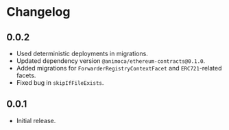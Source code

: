 # Changelog

## 0.0.2

- Used deterministic deployments in migrations.
- Updated dependency version `@animoca/ethereum-contracts@0.1.0`.
- Added migrations for `ForwarderRegistryContextFacet` and `ERC721`-related facets.
- Fixed bug in `skipIfFileExists`.

## 0.0.1

- Initial release.
